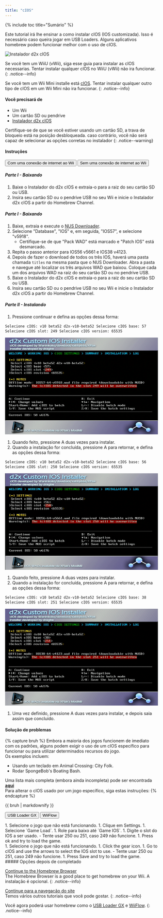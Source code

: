 ```yaml
---
title: "cIOS"
---
```


{% include toc title="Sumário" %}

Este tutorial irá lhe ensinar a como instalar cIOS (IOS customizada). Isso é necessário caso queira jogar em USB Loaders. Alguns aplicativos homebrew podem funcionar melhor com o uso de cIOS.

![Instalador d2x cIOS](/images/cios/cIOS.png)

Se você tem um WiiU (vWii), siga esse guia [ ](https://wiiu.hacks.guide/#/vwii-modding)para instalar as cIOS necessarias. Tentar instalar qualquer cIOS no WiiU (vWii) não ira funcionar.
{: .notice--info}

Se você tem um Wii Mini installe está [cIOS](cios-mini). Tentar instalar qualquer outro tipo de cIOS em um Wii Mini não ira funcionar.
{: .notice--info}

#### Você precisará de

- Um Wii
- Um cartão SD ou pendrive
- [Instalador d2x cIOS](https://hbb1.oscwii.org/hbb/d2x-cios-installer/d2x-cios-installer.zip)

Certifique-se de que se você estiver usando um cartão SD, a trava de bloqueio está na posição desbloqueada. caso contrário, você não será capaz de selecionar as opções corretas no instalador
{: .notice--warning}

#### Instruções

<button class="tablinks btn btn--large btn--primary" id="defaultOpen" onclick="openTab(event, 'with-connection')">Com uma conexão de internet ao Wii</button>
<button class="tablinks btn btn--large btn--info" onclick="openTab(event, 'without-connection')">Sem uma conexão de internet ao Wii</button>

<div id="with-connection" class="blanktabcontent" markdown="1">

##### Parte I - Baixando

1. Baixe o Instalador do d2x cIOS e extraia-o para a raiz do seu cartão SD ou USB.
1. Insira seu cartão SD ou o pendrive USB no seu Wii e inicie o Instalador d2x cIOS a partir do Homebrew Channel.
</div>
<div id="without-connection" class="blanktabcontent" markdown="1">

##### Parte I - Baixando

1. Baixe, extraia e execute o [NUS Downloader](https://github.com/WiiDatabase/nusdownloader/releases/latest/download/NUSD-Mod-NUS-Fix.zip).
1. Selecione "Database", "IOS" e, em seguida, "IOS57", e selecione "v5918".
   - Certifique-se de que "Pack WAD" está marcado e "Patch IOS" está desmarcado.
1. Repita o passo anterior para IOS56 v5661 e IOS38 v4123.
1. Depois de fazer o download de todos os três IOS, haverá uma pasta chamada `titles` na mesma pasta que o NUS Downloader. Abra a pasta e navegue até localizar os três arquivos WAD que baixou. Coloque cada um dos arquivos WAD na raiz do seu cartão SD ou no pendrive USB.
1. Baixe o Instalador do d2x cIOS e extraia-o para a raiz do seu cartão SD ou USB.
1. Insira seu cartão SD ou o pendrive USB no seu Wii e inicie o Instalador d2x cIOS a partir do Homebrew Channel.
</div>

##### Parte II - Instalando

1. Pressione continuar e defina as opções dessa forma:

```
Selecione cIOS: v10 beta52 d2x-v10-beta52 Selecione cIOS base: 57 Selecione cIOS slot: 249 Selecione cIOS version: 65535
```

![Install cIOS 249](/images/cios/Install249.png)

1. Quando feito, pressione A duas vezes para instalar.
1. Quando a instalação for concluída, pressione A para retornar, e defina as opções dessa forma:

```
Selecione cIOS: v10 beta52 d2x-v10-beta52 Selecione cIOS base: 56 Selecione cIOS slot: 250 Selecione cIOS version: 65535
```

![Install cIOS 250](/images/cios/Install250.png)

1. Quando feito, pressione A duas vezes para instalar.
1. Quando a instalação for concluída, pressione A para retornar, e defina as opções dessa forma:

```
Selecione cIOS: v10 beta52 d2x-v10-beta52 Selecione cIOS base: 38 Selecione cIOS slot: 251 Selecione cIOS version: 65535
```

![Install cIOS 251](/images/cios/Install251.png)

1. Uma vez definido, pressione A duas vezes para instalar, e depois saia assim que concluído.

#### Solução de problemas

{% capture bruh %}
Embora a maioria dos jogos funcionem de imediato com os padrões, alguns podem exigir o uso de um cIOS específico para funcionar ou para utilizar determinados recursos do jogo.<br> Os exemplos incluem:

- Usando um teclado em Animal Crossing: City Folk.
- Rodar SpongeBob's Boating Bash.

Uma lista mais completa (embora ainda incompleta) pode ser encontrada [**aqui**](https://wiki.gbatemp.net/wiki/Wii_cIOS_base_Compatibility_List)<br> Para alterar o cIOS usado por um jogo específico, siga estas instruções:
{% endcapture %}

<div class="notice--warning">{{ bruh | markdownify }}</div>

<button class="tablinks btn btn--large btn--primary" id="defaultOpen" onclick="openTab(event, 'usbloadergx')">USB Loader GX</button>
<button class="tablinks btn btn--large btn--info" onclick="openTab(event, 'wiiflow')">WiiFlow</button>

<div id="usbloadergx" class="blanktabcontent" markdown="1">
1. Selecione o jogo que não está funcionando.
1. Clique em Settings.
1. Selecione `Game Load`.
1. Role para baixo até `Game IOS`.
1. Digite o slot do IOS a ser usado.
    - Tente usar 250 ou 251, caso 249 não funcione.
1. Press ok and try to load the game.
</div>
<div id="wiiflow" class="blanktabcontent" markdown="1">
1. Selecione o jogo que não está funcionando.
1. Click the gear icon.
1. Go to cIOS and use the arrows to select the IOS slot to use.
    - Tente usar 250 ou 251, caso 249 não funcione.
1. Press Save and try to load the game.
</div>
##### Opções depois de completado

[Continue to the Homebrew Browser](hbb)<br> The Homebrew Browser is a good place to get homebrew on your Wii. A instalação é opcional.
{: .notice--info}

[Continue para a navegação do site](site-navigation)<br> Temos vários outros tutoriais que você pode gostar.
{: .notice--info}

Você agora poderá usar homebrew como o [USB Loader GX](usbloadergx) e [WiiFlow](wiiflow).
{: .notice--info}

<script>
    let tabcontent = document.getElementsByClassName("blanktabcontent");
    let tablinks = document.getElementsByClassName("tablinks");

    function openTab(evt, tabName) {
        let element;

        for (element of tabcontent) {
            element.style.display = "none";
        }

        for (element of tablinks) {
            element.className = element.className.replace("btn--primary", "btn--info");
            if (!element.className.includes('btn--info'))
                element.className += " btn--info";
        }

        document.getElementById(tabName).style.display = "block";
        evt.currentTarget.className = evt.currentTarget.className.replace("btn--info", "btn--primary");
    }

    // Get the element with id="defaultOpen" and click on it
    document.getElementById("defaultOpen").click();
</script>
